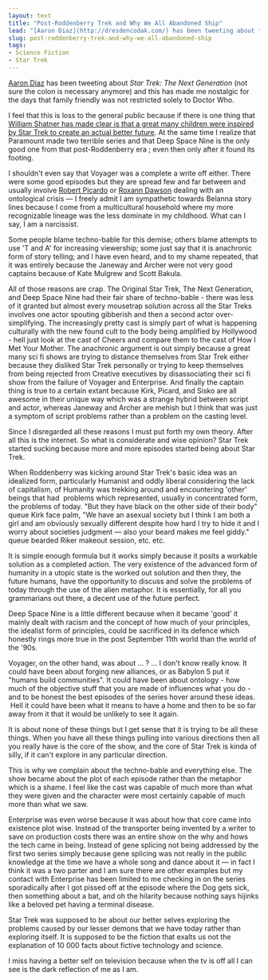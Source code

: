 ```yaml
---
layout: text
title: "Post-Roddenberry Trek and Why We All Abandoned Ship" 
lead: "[Aaron Diaz](http://dresdencodak.com/) has been tweeting about *Star Trek: The Next Generation* (not sure the colon is necessary anymore) and this has made me nostalgic for the days that family friendly was not restricted solely to Doctor Who."
slug: post-roddenberry-trek-and-why-we-all-abandoned-ship
tags:
- Science Fiction
- Star Trek
---
```


[Aaron Diaz](http://dresdencodak.com/) has been tweeting about *Star Trek: The Next Generation* (not sure the colon is necessary anymore) and this has made me nostalgic for the days that family friendly was not restricted solely to Doctor Who.

I feel that this is loss to the general public because if there is one thing that [William Shatner has made clear is that a great many children were inspired by Star Trek to create an actual better future](http://en.wikipedia.org/wiki/How_William_Shatner_Changed_the_World "How William Shatner Changed The World"). At the same time I realize that Paramount made two terrible series and that Deep Space Nine is the only good one from that post-Roddenberry era ; even then only after it found its footing.

I shouldn't even say that Voyager was a complete a write off either. There were some good episodes but they are spread few and far between and usually involve [Robert Picardo](http://memory-alpha.org/wiki/The_Doctor "The Non-British Doctor with No Name") or [Roxann Dawson](http://memory-alpha.org/wiki/B%27Elanna_Torres "B'Ellanna Torres") dealing with an ontological crisis — I freely admit I am sympathetic towards Belanna story lines because I come from a multicultural household where my more recognizable lineage was the less dominate in my childhood. What can I say, I am a narcissist.

Some people blame techno-bable for this demise; others blame attempts to use 'T and A' for increasing viewership; some just say that it is anachronic form of story telling; and I have even heard, and to my shame repeated, that it was entirely because the Janeway and Archer were not very good captains because of Kate Mulgrew and Scott Bakula.

All of those reasons are crap. The Original Star Trek, The Next Generation, and Deep Space Nine had their fair share of techno-bable - there was less of it granted but almost every mousetrap solution across all the Star Treks involves one actor spouting gibberish and then a second actor over-simplifying. The increasingly pretty cast is simply part of what is happening culturally with the new found cult to the body being amplified by Hollywood - hell just look at the cast of Cheers and compare them to the cast of How I Met Your Mother. The anachronic argument is out simply because a great many sci fi shows are trying to distance themselves from Star Trek either because they disliked Star Trek personally or trying to keep themselves from being rejected from Creative executives by disassociating their sci fi show from the failure of Voyager and Enterprise. And finally the captain thing is true to a certain extant because Kirk, Picard, and Sisko are all awesome in their unique way which was a strange hybrid between script and actor, whereas Janeway and Archer are mehish but I think that was just a symptom of script problems rather than a problem on the casting level.

Since I disregarded all these reasons I must put forth my own theory. After all this is the internet. So what is considerate and wise opinion? Star Trek started sucking because more and more episodes started being about Star Trek.

When Roddenberry was kicking around Star Trek's basic idea was an idealized form, particularly Humanist and oddly liberal considering the lack of capitalism, of Humanity was trekking around and encountering 'other' beings that had  problems which represented, usually in concentrated form, the problems of today. "But they have black on the other side of their body" queue Kirk face palm, "We have an asexual society but I think I am both a girl and am obviously sexually different despite how hard I try to hide it and I worry about societies judgment — also your beard makes me feel giddy." queue bearded Riker makeout session, etc. etc.

It is simple enough formula but it works simply because it posits a workable solution as a completed action. The very existence of the advanced form of humanity in a utopic state is the worked out solution and then they, the future humans, have the opportunity to discuss and solve the problems of today through the use of the alien metaphor. It is essentially, for all you grammarians out there, a decent use of the future perfect.

Deep Space Nine is a little different because when it became 'good' it mainly dealt with racism and the concept of how much of your principles, the idealist form of principles, could be sacrificed in its defence which honestly rings more true in the post September 11th world than the world of the '90s.

Voyager, on the other hand, was about ... ? ... I don't know really know. It could have been about forging new alliances, or as Babylon 5 put it "humans build communities". It could have been about ontology - how much of the objective stuff that you are made of influences what you do - and to be honest the best episodes of the series hover around these ideas.  Hell it could have been what it means to have a home and then to be so far away from it that it would be unlikely to see it again.

It is about none of these things but I get sense that it is trying to be all these things. When you have all these things pulling into various directions then all you really have is the core of the show, and the core of Star Trek is kinda of silly, if it can't explore in any particular direction.

This is why we complain about the techno-bable and everything else. The show became about the plot of each episode rather than the metaphor which is a shame. I feel like the cast was capable of much more than what they were given and the character were most certainly capable of much more than what we saw.

Enterprise was even worse because it was about how that core came into existence plot wise. Instead of the transporter being invented by a writer to save on production costs there was an entire show on the why and hows the tech came in being. Instead of gene splicing not being addressed by the first two series simply because gene splicing was not really in the public knowledge at the time we have a whole song and dance about it — in fact I think it was a two parter and I am sure there are other examples but my contact with Enterprise has been limited to me checking in on the series sporadically after I got pissed off at the episode where the Dog gets sick, then something about a bat, and oh the hilarity because nothing says hijinks like a beloved pet having a terminal disease.

Star Trek was supposed to be about our better selves exploring the problems caused by our lesser demons that we have today rather than exploring itself. It is supposed to be the fiction that exalts us not the explanation of 10 000 facts about fictive technology and science.

I miss having a better self on television because when the tv is off all I can see is the dark reflection of me as I am.